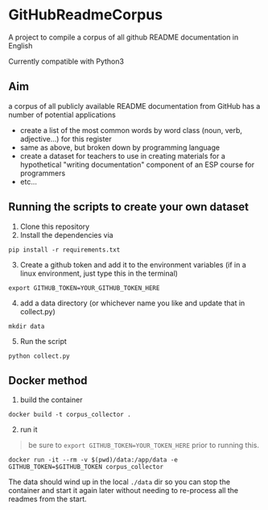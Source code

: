 # GitHubReadmeCorpus
A project to compile a corpus of all github README documentation in English

Currently compatible with Python3

## Aim
a corpus of all publicly available README documentation from GitHub has a number
of potential applications
* create a list of the most common words by word class (noun, verb, adjective...) for this register
* same as above, but broken down by programming language
* create a dataset for teachers to use in creating materials for a hypothetical "writing documentation" component of an ESP course for programmers
* etc...

## Running the scripts to create your own dataset
1. Clone this repository
2. Install the dependencies via 
```
pip install -r requirements.txt
```
3. Create a github token and add it to the environment variables (if in a linux environment, just type this in the terminal)
```
export GITHUB_TOKEN=YOUR_GITHUB_TOKEN_HERE
```
4. add a data directory (or whichever name you like and update that in collect.py)
```
mkdir data
```
5. Run the script
```
python collect.py
```

## Docker method

1. build the container

```
docker build -t corpus_collector .
```

2. run it

> be sure to `export GITHUB_TOKEN=YOUR_TOKEN_HERE` prior to running this.

```
docker run -it --rm -v $(pwd)/data:/app/data -e GITHUB_TOKEN=$GITHUB_TOKEN corpus_collector
```

The data should wind up in the local `./data` dir so you can stop the container and start it again later without needing to re-process all the readmes from the start.

